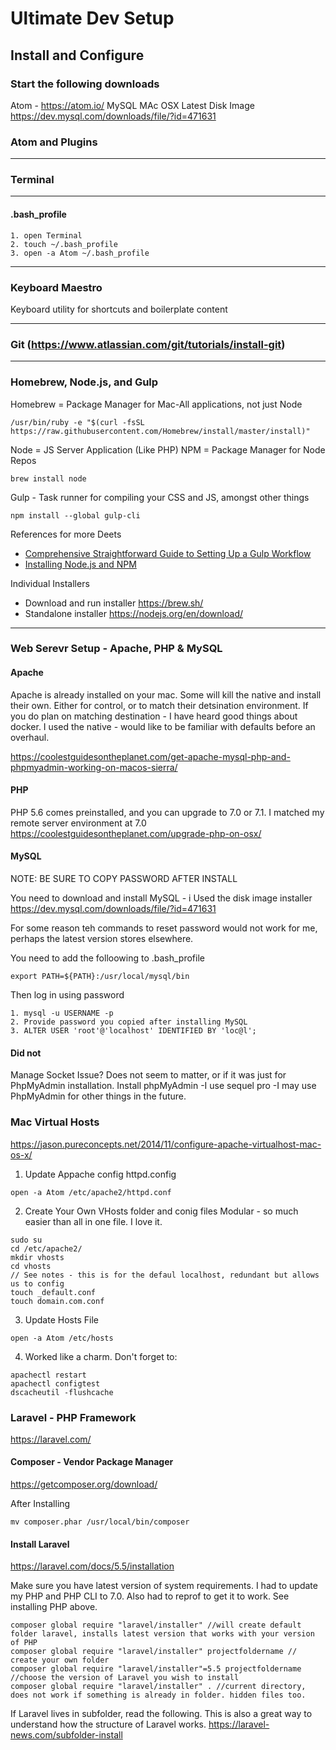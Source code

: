 # Ultimate Dev Setup

## Install and Configure

### Start the following downloads
Atom - https://atom.io/
MySQL MAc OSX Latest Disk Image https://dev.mysql.com/downloads/file/?id=471631

### Atom and Plugins

---

### Terminal

---

#### .bash_profile

    1. open Terminal
    2. touch ~/.bash_profile
    3. open -a Atom ~/.bash_profile

---

### Keyboard Maestro
Keyboard utility for shortcuts and boilerplate content

---

### Git (https://www.atlassian.com/git/tutorials/install-git)

---

### Homebrew, Node.js, and Gulp
Homebrew = Package Manager for Mac-All applications, not just Node

```
/usr/bin/ruby -e "$(curl -fsSL https://raw.githubusercontent.com/Homebrew/install/master/install)"
```

Node = JS Server Application (Like PHP)
NPM = Package Manager for Node Repos

```
brew install node
```

Gulp - Task runner for compiling your CSS and JS, amongst other things

```
npm install --global gulp-cli
```

References for more Deets
* [Comprehensive Straightforward Guide to Setting Up a Gulp Workflow](https://www.taniarascia.com/getting-started-with-gulp/)
* [Installing Node.js and NPM](https://treehouse.github.io/installation-guides/mac/node-mac.html)

Individual Installers
* Download and run installer https://brew.sh/
* Standalone installer https://nodejs.org/en/download/

---

### Web Serevr Setup - Apache, PHP & MySQL

#### Apache
Apache is already installed on your mac. Some will kill the native and install their own. Either for control, or to match their detsination environment. If you do plan on matching destination - I have heard good things about docker. I used the native - would like to be familiar with defaults before an overhaul.

https://coolestguidesontheplanet.com/get-apache-mysql-php-and-phpmyadmin-working-on-macos-sierra/

#### PHP
PHP 5.6 comes preinstalled, and you can upgrade to 7.0 or 7.1. I matched my remote server environment at 7.0
https://coolestguidesontheplanet.com/upgrade-php-on-osx/

#### MySQL
NOTE: BE SURE TO COPY PASSWORD AFTER INSTALL

You need to download and install MySQL - i Used the disk image installer
https://dev.mysql.com/downloads/file/?id=471631

For some reason teh commands to reset password would not work for me, perhaps the latest version stores elsewhere.

You need to add the folloowing to .bash_profile

    export PATH=${PATH}:/usr/local/mysql/bin

Then log in using password

    1. mysql -u USERNAME -p
    2. Provide password you copied after installing MySQL
    3. ALTER USER 'root'@'localhost' IDENTIFIED BY 'loc@l';


#### Did not
Manage Socket Issue? Does not seem to matter, or if it was just for PhpMyAdmin installation.
Install phpMyAdmin  -I use sequel pro  -I may use PhpMyAdmin for other things in the future.


### Mac Virtual Hosts
https://jason.pureconcepts.net/2014/11/configure-apache-virtualhost-mac-os-x/

1. Update Appache config httpd.config
```
open -a Atom /etc/apache2/httpd.conf
```
2. Create Your Own VHosts folder and conig files
Modular - so much easier than all in one file. I love it.

```    
sudo su
cd /etc/apache2/
mkdir vhosts
cd vhosts
// See notes - this is for the defaul localhost, redundant but allows us to config
touch _default.conf
touch domain.com.conf
```
3. Update Hosts File
```
open -a Atom /etc/hosts
```

4. Worked like a charm. Don't forget to:
```
apachectl restart
apachectl configtest
dscacheutil -flushcache
```


### Laravel - PHP Framework
https://laravel.com/

#### Composer - Vendor Package Manager
https://getcomposer.org/download/

After Installing

```
mv composer.phar /usr/local/bin/composer
```

#### Install Laravel
https://laravel.com/docs/5.5/installation

Make sure you have latest version of system requirements. I had to update my PHP and PHP CLI to 7.0. Also had to reprof to get it to work. See installing PHP above.

```
composer global require "laravel/installer" //will create default folder laravel, installs latest version that works with your version of PHP
composer global require "laravel/installer" projectfoldername // create your own folder
composer global require "laravel/installer"=5.5 projectfoldername //choose the version of Laravel you wish to install
composer global require "laravel/installer" . //current directory, does not work if something is already in folder. hidden files too.
```
If Laravel lives in subfolder, read the following. This is also a great way to understand how the structure of Laravel works.
https://laravel-news.com/subfolder-install















